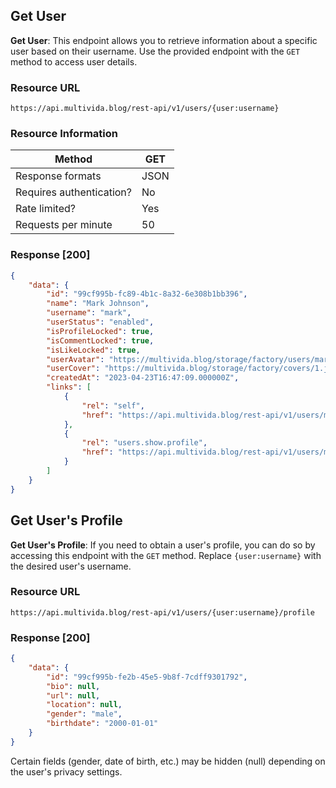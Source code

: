 ## Get User

**Get User**: This endpoint allows you to retrieve information about a specific user based on their username.
Use the provided endpoint with the `GET` method to access user details.

### Resource URL

`https://api.multivida.blog/rest-api/v1/users/{user:username}` 

### Resource Information

| Method                                | GET  |
|---------------------------------------|------|
| Response formats                      | JSON |
| Requires authentication?              | No   |
| Rate limited?                         | Yes  |
| Requests per minute                   | 50   |

### Response [200]

```json
{
    "data": {
        "id": "99cf995b-fc89-4b1c-8a32-6e308b1bb396",
        "name": "Mark Johnson",
        "username": "mark",
        "userStatus": "enabled",
        "isProfileLocked": true,
        "isCommentLocked": true,
        "isLikeLocked": true,
        "userAvatar": "https://multivida.blog/storage/factory/users/mark/1.jpg",
        "userCover": "https://multivida.blog/storage/factory/covers/1.jpg",
        "createdAt": "2023-04-23T16:47:09.000000Z",
        "links": [
            {
                "rel": "self",
                "href": "https://api.multivida.blog/rest-api/v1/users/mark"
            },
            {
                "rel": "users.show.profile",
                "href": "https://api.multivida.blog/rest-api/v1/users/mark/profile"
            }
        ]
    }
}
```

## Get User's Profile

**Get User's Profile**: If you need to obtain a user's profile, you can do so by accessing this endpoint with the `GET` method. Replace `{user:username}` with the desired user's username.

### Resource URL

`https://api.multivida.blog/rest-api/v1/users/{user:username}/profile` 

### Response [200]

```json
{
    "data": {
        "id": "99cf995b-fe2b-45e5-9b8f-7cdff9301792",
        "bio": null,
        "url": null,
        "location": null,
        "gender": "male",
        "birthdate": "2000-01-01"
    }
}
```

Certain fields (gender, date of birth, etc.) may be hidden (null) depending on the user's privacy settings.
